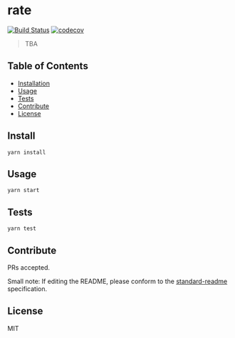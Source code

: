 # rate

[![Build Status](https://travis-ci.org/uncovertruth/rate.svg?branch=master)](https://travis-ci.org/uncovertruth/rate)
[![codecov](https://codecov.io/gh/uncovertruth/rate/branch/master/graph/badge.svg)](https://codecov.io/gh/uncovertruth/rate)

> TBA

## Table of Contents

* [Installation](#install)
* [Usage](#usage)
* [Tests](#tests)
* [Contribute](#contribute)
* [License](#license)

## Install

    yarn install

## Usage

    yarn start

## Tests

    yarn test

## Contribute

PRs accepted.

Small note: If editing the README, please conform to the [standard-readme](https://github.com/RichardLitt/standard-readme) specification.

## License

MIT
